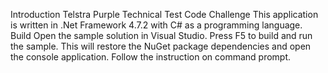 Introduction
Telstra Purple Technical Test Code Challenge
This application is written in .Net Framework 4.7.2 with C# as a programming language.
Build
Open the sample solution in Visual Studio.
Press F5 to build and run the sample. This will restore the NuGet package dependencies and open the console application.
Follow the instruction on command prompt.

